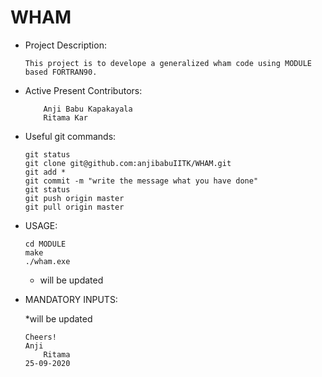 # WHAM

*   Project Description:

	    This project is to develope a generalized wham code using MODULE based FORTRAN90. 

*   Active Present Contributors:

            Anji Babu Kapakayala
	        Ritama Kar
            
 *  Useful git commands:

	   	git status
	   	git clone git@github.com:anjibabuIITK/WHAM.git
        git add *
        git commit -m "write the message what you have done"
        git status
	   	git push origin master
	   	git pull origin master

 *  USAGE:
 
 	    cd MODULE
	    make
	    ./wham.exe
       * will be updated
       
  * MANDATORY INPUTS:
  	    
	   *will be updated
	
	
		Cheers!
		Anji 
            Ritama
		25-09-2020
